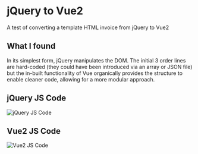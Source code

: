 # jQuery to Vue2
A test of converting a template HTML invoice from jQuery to Vue2

## What I found
In its simplest form, jQuery manipulates the DOM. The initial 3 order lines are hard-coded (they could have been introduced via an array or JSON file) but the in-built functionality of Vue organically provides the structure to enable cleaner code, allowing for a more modular approach.

## jQuery JS Code
![jQuery JS Code](https://nikimolnar.uk/github/img/jquery_code.png)

## Vue2 JS Code
![Vue2 JS Code](https://nikimolnar.uk/github/img/vue_code.png)
